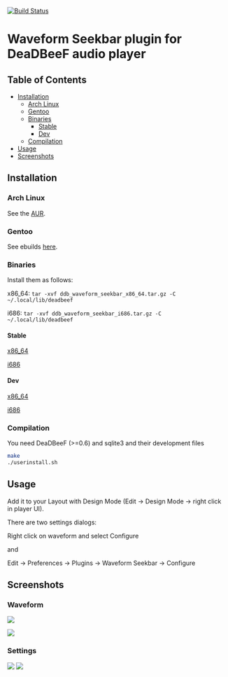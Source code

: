 [![Build Status](https://drone.io/github.com/cboxdoerfer/ddb_waveform_seekbar/status.png)](https://drone.io/github.com/cboxdoerfer/ddb_waveform_seekbar/latest)

Waveform Seekbar plugin for DeaDBeeF audio player
====================

## Table of Contents

* [Installation](#installation)
  * [Arch Linux](#arch-linux)
  * [Gentoo](#gentoo)
  * [Binaries](#binaries)
    * [Stable](#stable)
    * [Dev](#dev)
  * [Compilation](#compilation)
* [Usage](#usage)
* [Screenshots](%screenshots)

## Installation
### Arch Linux
See the [AUR](https://aur.archlinux.org/packages/deadbeef-plugin-waveform-git/).
### Gentoo
See ebuilds [here](https://github.com/megabaks/stuff/tree/master/media-plugins/deadbeef-waveform-seekbar).
### Binaries
Install them as follows:

x86_64: ```tar -xvf ddb_waveform_seekbar_x86_64.tar.gz -C ~/.local/lib/deadbeef```

i686: ```tar -xvf ddb_waveform_seekbar_i686.tar.gz -C ~/.local/lib/deadbeef```
#### Stable
[x86_64](https://github.com/cboxdoerfer/ddb_waveform_seekbar/releases/download/v0.4/ddb_waveform_seekbar_x86_64.tar.gz)

[i686](https://github.com/cboxdoerfer/ddb_waveform_seekbar/releases/download/v0.4/ddb_waveform_seekbar_i686.tar.gz)
#### Dev
[x86_64](https://drone.io/github.com/cboxdoerfer/ddb_waveform_seekbar/files/deadbeef-plugin-builder/ddb_waveform_seekbar_x86_64.tar.gz)

[i686](https://drone.io/github.com/cboxdoerfer/ddb_waveform_seekbar/files/deadbeef-plugin-builder/ddb_waveform_seekbar_i686.tar.gz)

### Compilation
You need DeaDBeeF (>=0.6) and sqlite3 and their development files
```bash
make
./userinstall.sh
```
## Usage
Add it to your Layout with Design Mode (Edit -> Design Mode -> right click in player UI). 

There are two settings dialogs:

Right click on waveform and select Configure

and

Edit -> Preferences -> Plugins -> Waveform Seekbar -> Configure

## Screenshots
### Waveform
![](http://i.imgur.com/StjuEzc.png)

![](http://i.imgur.com/uI6YAzs.png)

### Settings
![](http://i.imgur.com/niEuKVT.png)
![](http://i.imgur.com/ZCa2Wog.png)
